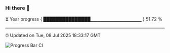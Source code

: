 ### Hi there 👋

⏳ Year progress { ███████████████▁▁▁▁▁▁▁▁▁▁▁▁▁▁▁ } 51.72 %

---

⏰ Updated on Tue, 08 Jul 2025 18:33:17 GMT

![Progress Bar CI](https://github.com/liununu/liununu/workflows/Progress%20Bar%20CI/badge.svg)

